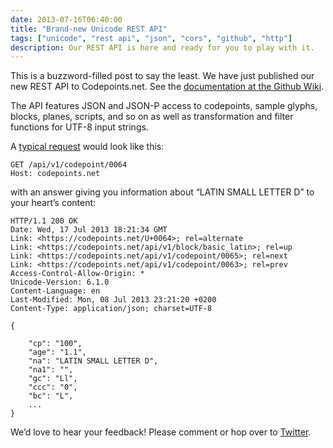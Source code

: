 ```yaml
---
date: 2013-07-16T06:40:00
title: "Brand-new Unicode REST API"
tags: ["unicode", "rest api", "json", "cors", "github", "http"]
description: Our REST API is here and ready for you to play with it.
---
```


This is a buzzword-filled post to say the least. We have just published our
new REST API to Codepoints.net. See the [documentation at the Github
Wiki](https://github.com/Boldewyn/Codepoints.net/wiki/API).

The API features JSON and JSON-P access to codepoints, sample glyphs,
blocks, planes, scripts, and so on as well as transformation and filter
functions for UTF-8 input strings.

A [typical request](https://codepoints.net/api/v1/codepoint/0064) would look
like this:

    GET /api/v1/codepoint/0064
    Host: codepoints.net

with an answer giving you information about “LATIN SMALL LETTER D” to your
heart’s content:

    HTTP/1.1 200 OK
    Date: Wed, 17 Jul 2013 18:21:34 GMT
    Link: <https://codepoints.net/U+0064>; rel=alternate
    Link: <https://codepoints.net/api/v1/block/basic_latin>; rel=up
    Link: <https://codepoints.net/api/v1/codepoint/0065>; rel=next
    Link: <https://codepoints.net/api/v1/codepoint/0063>; rel=prev
    Access-Control-Allow-Origin: *
    Unicode-Version: 6.1.0
    Content-Language: en
    Last-Modified: Mon, 08 Jul 2013 23:21:20 +0200
    Content-Type: application/json; charset=UTF-8

    {

        "cp": "100",
        "age": "1.1",
        "na": "LATIN SMALL LETTER D",
        "na1": "",
        "gc": "Ll",
        "ccc": "0",
        "bc": "L",
        ...
    }

We’d love to hear your feedback! Please comment or hop over to
[Twitter](https://twitter.com/CodepointsNet).

